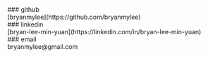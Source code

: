 <div class="prose">
  <div class="font-mono">
    ### github
  </div>
  <span class="p-3 card leading-8">
    [bryanmylee](https://github.com/bryanmylee)
  </span>
  <div class="font-mono">
    ### linkedin
  </div>
  <span class="p-3 card leading-8">
    [bryan-lee-min-yuan](https://linkedin.com/in/bryan-lee-min-yuan)
  </span>
  <div class="font-mono">
    ### email
  </div>
  <span class="p-3 card leading-8">
    bryanmylee@gmail.com
  </span>
</div>

